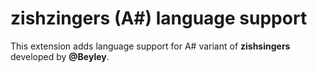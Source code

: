 # zishzingers (A#) language support

This extension adds language support for A# variant of **zishsingers** developed by **@Beyley**.